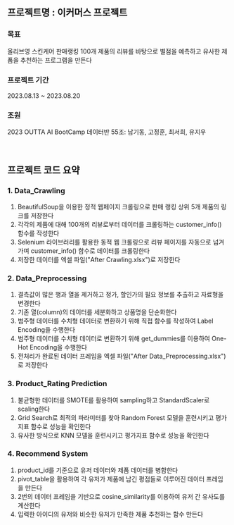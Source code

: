 ## 프로젝트명 : 이커머스 프로젝트  

### 목표
올리브영 스킨케어 판매랭킹 100개 제품의 리뷰를 바탕으로 별점을 예측하고 유사한 제품을 추천하는 프로그램을 만든다  
### 프로젝트 기간
2023.08.13 ~ 2023.08.20
### 조원
2023 OUTTA AI BootCamp 데이터반 55조: 남기동, 고정훈, 최서희, 유지우

<br>

## 프로젝트 코드 요약
### 1. Data_Crawling
  1. BeautifulSoup을 이용한 정적 웹페이지 크롤링으로 판매 랭킹 상위 5개 제품의 링크를 저장한다
  2. 각각의 제품에 대해 100개의 리뷰로부터 데이터를 크롤링하는 customer_info() 함수를 작성한다
  3. Selenium 라이브러리를 활용한 동적 웹 크롤링으로 리뷰 페이지를 자동으로 넘겨가며 customer_info() 함수로 데이터를 크롤링한다
  4. 저장한 데이터를 엑셀 파일("After Crawling.xlsx")로 저장한다

### 2. Data_Preprocessing
  1. 결측값이 많은 행과 열을 제거하고 정가, 할인가의 필요 정보를 추출하고 자료형을 변경한다
  2. 기존 열(column)의 데이터를 세분화하고 상품명을 단순화한다
  3. 범주형 데이터를 수치형 데이터로 변환하기 위해 직접 함수를 작성하여 Label Encoding을 수행한다
  4. 범주형 데이터를 수치형 데이터로 변환하기 위해 get_dummies를 이용하여 One-Hot Encoding을 수행한다
  5. 전처리가 완료된 데이터 프레임을 엑셀 파일("After Data_Preprocessing.xlsx")로 저장한다
     
### 3. Product_Rating Prediction
  1. 불균형한 데이터를 SMOTE를 활용하여 sampling하고 StandardScaler로 scaling한다
  2. Grid Search로 최적의 파라미터를 찾아 Random Forest 모델을 훈련시키고 평가지표 함수로 성능을 확인한다
  3. 유사한 방식으로 KNN 모델을 훈련시키고 평가지표 함수로 성능을 확인한다

### 4. Recommend System 
  1. product_id를 기준으로 유저 데이터와 제품 데이터를 병합한다
  2. pivot_table을 활용하여 각 유저가 제품에 남긴 평점들로 이루어진 데이터 프레임을 만든다
  3. 2번의 데이터 프레임을 기반으로 cosine_similarity를 이용하여 유저 간 유사도를 계산한다
  4. 입력한 아이디의 유저와 비슷한 유저가 만족한 제품 추천하는 함수 만든다

